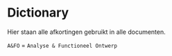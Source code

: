 # Dictionary

Hier staan alle afkortingen gebruikt in alle documenten.

`A&FO` = `Analyse & Functioneel Ontwerp`
